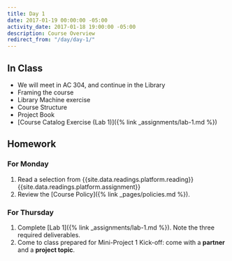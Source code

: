 ```yaml
---
title: Day 1
date: 2017-01-19 00:00:00 -05:00
activity_date: 2017-01-18 19:00:00 -05:00
description: Course Overview
redirect_from: "/day/day-1/"
---
```


## In Class

* We will meet in AC 304, and continue in the Library
* Framing the course
* Library Machine exercise
* Course Structure
* Project Book
* [Course Catalog Exercise (Lab 1)]({% link _assignments/lab-1.md %})


## Homework

### For Monday

1. Read a selection from {{site.data.readings.platform.reading}}{{site.data.readings.platform.assignment}}
2. Review the [Course Policy]({% link _pages/policies.md %}).


### For Thursday

1. Complete [Lab 1]({% link _assignments/lab-1.md %}). Note the three required deliverables.
2. Come to class prepared for Mini-Project 1 Kick-off: come with a **partner** and a **project topic**.
